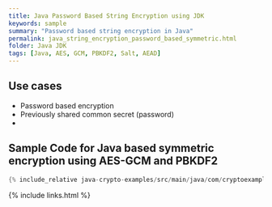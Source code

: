 ```yaml
---
title: Java Password Based String Encryption using JDK
keywords: sample
summary: "Password based string encryption in Java"
permalink: java_string_encryption_password_based_symmetric.html
folder: Java JDK
tags: [Java, AES, GCM, PBKDF2, Salt, AEAD]
---
```


## Use cases

- Password based encryption
- Previously shared common secret (password)
- 

## Sample Code for Java based symmetric encryption using AES-GCM and PBKDF2

```java
{% include_relative java-crypto-examples/src/main/java/com/cryptoexamples/java/ExampleStringEncryptionPasswordBasedInOneMethod.java %}
```



{% include links.html %}
